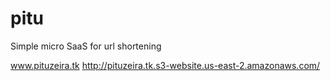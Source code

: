 # pitu
Simple micro SaaS for url shortening

www.pituzeira.tk
http://pituzeira.tk.s3-website.us-east-2.amazonaws.com/
